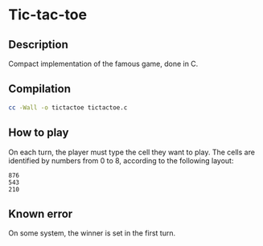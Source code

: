 # Tic-tac-toe

## Description

Compact implementation of the famous game, done in C.

## Compilation
```bash
cc -Wall -o tictactoe tictactoe.c
```

## How to play

On each turn, the player must type the cell they want to play.
The cells are identified by numbers from 0 to 8, according to the following
layout:
```
876
543
210
```

## Known error

On some system, the winner is set in the first turn.
